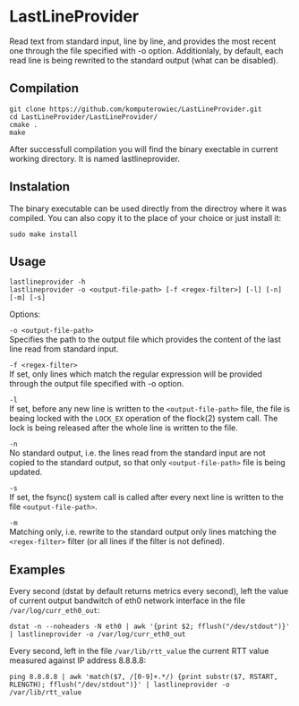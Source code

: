 # LastLineProvider
Read text from standard input, line by line, and provides the most recent one through the file specified with -o option. Additionlaly, by default, each read line is being rewrited to the standard output (what can be disabled).

## Compilation

```
git clone https://github.com/komputerowiec/LastLineProvider.git
cd LastLineProvider/LastLineProvider/
cmake .
make
```

After successfull compilation you will find the binary exectable in current working directory. It is named lastlineprovider.

## Instalation

The binary executable can be used directly from the directroy where it was compiled. 
You can also copy it to the place of your choice or just install it:

```
sudo make install
```

## Usage

```
lastlineprovider -h
lastlineprovider -o <output-file-path> [-f <regex-filter>] [-l] [-n] [-m] [-s]
```

Options:

`-o <output-file-path>` <br />
Specifies the path to the output file which provides the content of the last line read from standard input.

`-f <regex-filter>` <br />
If set, only lines which match the <regex-filter> regular expression will be provided through the output file specified with -o option.

`-l` <br />
If set, before any new line is written to the `<output-file-path>` file, the file is beaing locked with the `LOCK_EX` operation of the flock(2) system call. The lock is being released after the whole line is written to the file.

`-n` <br />
No standard output, i.e. the lines read from the standard input are not copied to the standard output, so that only `<output-file-path>` file is being updated.

`-s` <br />
If set, the fsync() system call is called after every next line is written to the file `<output-file-path>`.

`-m` <br />
Matching only, i.e. rewrite to the standard output only lines matching the `<regex-filter>` filter (or all lines if the filter is not defined).

## Examples

Every second (dstat by default returns metrics every second), left the value of current output bandwitch of eth0 network interface in the file `/var/log/curr_eth0_out`:

```
dstat -n --noheaders -N eth0 | awk '{print $2; fflush("/dev/stdout")}' | lastlineprovider -o /var/log/curr_eth0_out
```

Every second, left in the file `/var/lib/rtt_value` the current RTT value measured against IP address 8.8.8.8:

```
ping 8.8.8.8 | awk 'match($7, /[0-9]+.*/) {print substr($7, RSTART, RLENGTH); fflush("/dev/stdout")}' | lastlineprovider -o /var/lib/rtt_value
```
